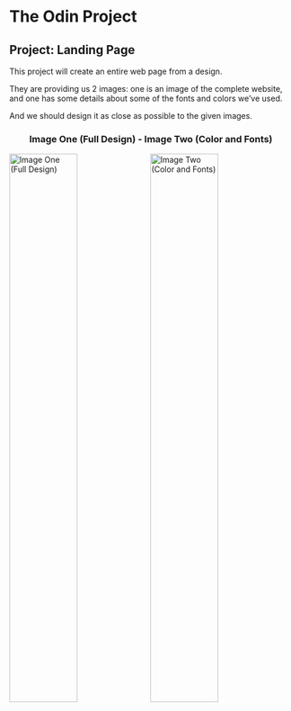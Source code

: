 # The Odin Project

## Project: Landing Page

This project will create an entire web page from a design.

They are providing us 2 images: one is an image of the complete website, and one has some details about some of the fonts and colors we’ve used.

And we should design it as close as possible to the given images.

### **<p align="center">Image One (Full Design) - Image Two (Color and Fonts)</p>**
<img src="https://cdn.statically.io/gh/TheOdinProject/curriculum/main/foundations/html_css/project/odin-project.png" width="49%" height="50%" alt="Image One (Full Design)"> <img src="https://cdn.statically.io/gh/TheOdinProject/curriculum/main/foundations/html_css/project/colors_and_stuff.png" width="49%" height="50%" alt="Image Two (Color and Fonts)">
